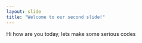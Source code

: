 ```yaml
---
layout: slide
title: "Welcome to our second slide!"
---
```

Hi how are you today, lets make some serious codes
